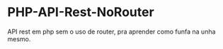 # PHP-API-Rest-NoRouter
API rest em php sem o uso de router, pra aprender como funfa na unha mesmo.
